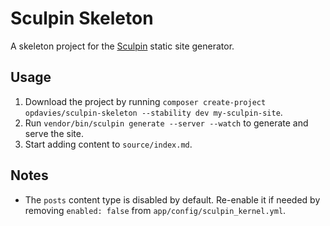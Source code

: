 # Sculpin Skeleton

A skeleton project for the [Sculpin][1] static site generator.

## Usage

1. Download the project by running `composer create-project opdavies/sculpin-skeleton --stability dev my-sculpin-site`.
1. Run `vendor/bin/sculpin generate --server --watch` to generate and serve the site.
1. Start adding content to `source/index.md`.

## Notes

- The `posts` content type is disabled by default. Re-enable it if needed by removing `enabled: false` from `app/config/sculpin_kernel.yml`.

[1]: https://sculpin.io
